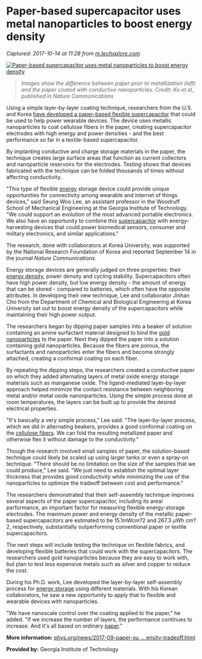 # Paper-based supercapacitor uses metal nanoparticles to boost energy density

_Captured: 2017-10-14 at 11:28 from [m.techxplore.com](https://m.techxplore.com/news/2017-10-paper-based-supercapacitor-metal-nanoparticles-boost.html)_

[ ![Paper-based supercapacitor uses metal nanoparticles to boost energy density](https://3c1703fe8d.site.internapcdn.net/newman/csz/news/800/2017/paperbasedsu.jpg) ](https://3c1703fe8d.site.internapcdn.net/newman/gfx/news/2017/paperbasedsu.jpg)

> _Images show the difference between paper prior to metallization (left) and the paper coated with conductive nanoparticles. Credit: Ko et al., published in _Nature Communications__

Using a simple layer-by-layer coating technique, researchers from the U.S. and Korea [have developed a paper-based flexible supercapacitor](https://phys.org/news/2017-09-paper-supercapacitor-powerenergy-density-tradeoff.html) that could be used to help power wearable devices. The device uses metallic nanoparticles to coat cellulose fibers in the paper, creating supercapacitor electrodes with high energy and power densities - and the best performance so far in a textile-based supercapacitor.

By implanting conductive and charge storage materials in the paper, the technique creates large surface areas that function as current collectors and nanoparticle reservoirs for the electrodes. Testing shows that devices fabricated with the technique can be folded thousands of times without affecting conductivity.

"This type of flexible [energy](https://techxplore.com/tags/energy/) storage device could provide unique opportunities for connectivity among wearable and internet of things devices," said Seung Woo Lee, an assistant professor in the Woodruff School of Mechanical Engineering at the Georgia Institute of Technology. "We could support an evolution of the most advanced portable electronics. We also have an opportunity to combine this [supercapacitor](https://techxplore.com/tags/supercapacitor/) with energy-harvesting devices that could power biomedical sensors, consumer and military electronics, and similar applications."

The research, done with collaborators at Korea University, was supported by the National Research Foundation of Korea and reported September 14 in the journal _Nature Communications_.

Energy storage devices are generally judged on three properties: their [energy density](https://techxplore.com/tags/energy+density/), power density and cycling stability. Supercapacitors often have high power density, but low energy density - the amount of energy that can be stored - compared to batteries, which often have the opposite attributes. In developing their new technique, Lee and collaborator Jinhan Cho from the Department of Chemical and Biological Engineering at Korea University set out to boost energy density of the supercapacitors while maintaining their high power output.

The researchers began by dipping paper samples into a beaker of solution containing an amine surfactant material designed to bind the [gold nanoparticles](https://techxplore.com/tags/gold+nanoparticles/) to the paper. Next they dipped the paper into a solution containing gold nanoparticles. Because the fibers are porous, the surfactants and nanoparticles enter the fibers and become strongly attached, creating a conformal coating on each fiber.

By repeating the dipping steps, the researchers created a conductive paper on which they added alternating layers of metal oxide energy storage materials such as manganese oxide. The ligand-mediated layer-by-layer approach helped minimize the contact resistance between neighboring metal and/or metal oxide nanonparticles. Using the simple process done at room temperatures, the layers can be built up to provide the desired electrical properties.

"It's basically a very simple process," Lee said. "The layer-by-layer process, which we did in alternating beakers, provides a good conformal coating on the [cellulose fibers](https://techxplore.com/tags/cellulose+fibers/). We can fold the resulting metallized paper and otherwise flex it without damage to the conductivity."

Though the research involved small samples of paper, the solution-based technique could likely be scaled up using larger tanks or even a spray-on technique. "There should be no limitation on the size of the samples that we could produce," Lee said. "We just need to establish the optimal layer thickness that provides good conductivity while minimizing the use of the nanoparticles to optimize the tradeoff between cost and performance."

The researchers demonstrated that their self-assembly technique improves several aspects of the paper supercapacitor, including its areal performance, an important factor for measuring flexible energy-storage electrodes. The maximum power and energy density of the metallic paper-based supercapacitors are estimated to be 15.1mWcm?2 and 267.3 μWh cm?2, respectively, substantially outperforming conventional paper or textile supercapacitors.

The next steps will include testing the technique on flexible fabrics, and developing flexible batteries that could work with the supercapacitors. The researchers used gold nanoparticles because they are easy to work with, but plan to test less expensive metals such as silver and copper to reduce the cost.

During his Ph.D. work, Lee developed the layer-by-layer self-assembly process for [energy storage](https://techxplore.com/tags/energy+storage/) using different materials. With his Korean collaborators, he saw a new opportunity to apply that to flexible and wearable devices with nanoparticles.

"We have nanoscale control over the coating applied to the paper," he added. "If we increase the number of layers, the performance continues to increase. And it's all based on ordinary [paper](https://techxplore.com/tags/paper/)."

**More information:** [phys.org/news/2017-09-paper-su … ensity-tradeoff.html](https://phys.org/news/2017-09-paper-supercapacitor-powerenergy-density-tradeoff.html)

**Provided by:** Georgia Institute of Technology
